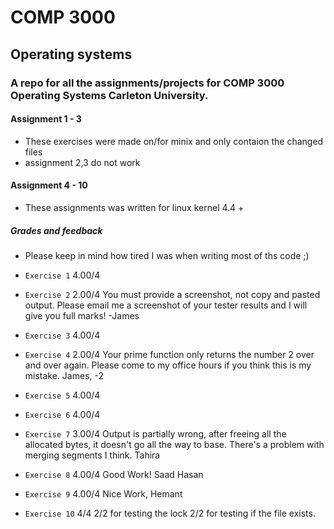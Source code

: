 # COMP 3000
## Operating systems

### A repo for all the assignments/projects for COMP 3000 Operating Systems Carleton University.

#### Assignment 1 - 3
- These exercises were made on/for minix and only contaion the changed files
- assignment 2,3 do not work

#### Assignment 4 - 10
- These assignments was written for linux kernel 4.4 +

##### Grades and feedback
- Please keep in mind how tired I was when writing most of ths code ;)

- `Exercise 1`	4.00/4
- `Exercise 2`	2.00/4	You must provide a screenshot, not copy and pasted output.
Please email me a screenshot of your tester results and I will give you full marks! -James
- `Exercise 3`	4.00/4
- `Exercise 4`	2.00/4
Your prime function only returns the number 2 over and over again. Please come to my office hours if you think this is my mistake.
James, -2
- `Exercise 5`	4.00/4
- `Exercise 6`	4.00/4
- `Exercise 7`	3.00/4	 Output is partially wrong, after freeing all the allocated bytes, it doesn't go all the way to base. There's a problem with merging segments I think.
Tahira
- `Exercise 8`	4.00/4
Good Work!
Saad Hasan
- `Exercise 9`	4.00/4
Nice Work, Hemant
- `Exercise 10`	4/4
2/2 for testing the lock
2/2 for testing if the file exists.


